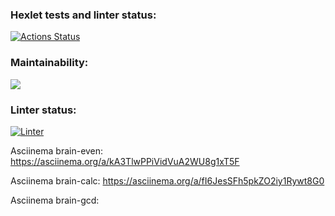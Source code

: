 ### Hexlet tests and linter status:
[![Actions Status](https://github.com/SiKnow/frontend-project-lvl1/workflows/hexlet-check/badge.svg)](https://github.com/SiKnow/frontend-project-lvl1/actions)
### Maintainability:
<a href="https://codeclimate.com/github/codeclimate/codeclimate/maintainability"><img src="https://api.codeclimate.com/v1/badges/a99a88d28ad37a79dbf6/maintainability" /></a>
### Linter status:
[![Linter](https://github.com/SiKnow/frontend-project-lvl1/actions/workflows/linter.yml/badge.svg)](https://github.com/SiKnow/frontend-project-lvl1/actions/workflows/linter.yml)

Asciinema brain-even:
https://asciinema.org/a/kA3TlwPPiVidVuA2WU8g1xT5F

Asciinema brain-calc:
https://asciinema.org/a/fI6JesSFh5pkZO2iy1Rywt8G0

Asciinema brain-gcd:

